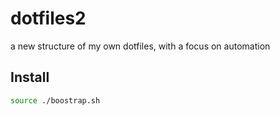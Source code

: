 dotfiles2
=========

a new structure of my own dotfiles, with a focus on automation

Install
-------

````bash
source ./boostrap.sh
````

